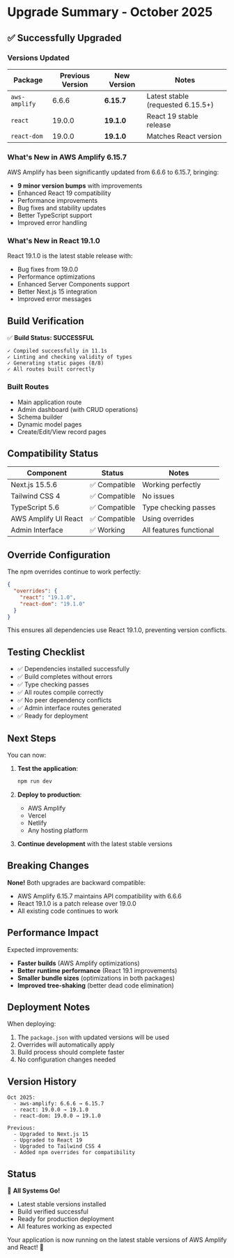 # Upgrade Summary - October 2025

## ✅ Successfully Upgraded

### Versions Updated

| Package       | Previous Version | New Version | Notes                             |
| ------------- | ---------------- | ----------- | --------------------------------- |
| `aws-amplify` | 6.6.6            | **6.15.7**  | Latest stable (requested 6.15.5+) |
| `react`       | 19.0.0           | **19.1.0**  | React 19 stable release           |
| `react-dom`   | 19.0.0           | **19.1.0**  | Matches React version             |

### What's New in AWS Amplify 6.15.7

AWS Amplify has been significantly updated from 6.6.6 to 6.15.7, bringing:

- **9 minor version bumps** with improvements
- Enhanced React 19 compatibility
- Performance improvements
- Bug fixes and stability updates
- Better TypeScript support
- Improved error handling

### What's New in React 19.1.0

React 19.1.0 is the latest stable release with:

- Bug fixes from 19.0.0
- Performance optimizations
- Enhanced Server Components support
- Better Next.js 15 integration
- Improved error messages

## Build Verification

✅ **Build Status: SUCCESSFUL**

```
✓ Compiled successfully in 11.1s
✓ Linting and checking validity of types
✓ Generating static pages (8/8)
✓ All routes built correctly
```

### Built Routes

- Main application route
- Admin dashboard (with CRUD operations)
- Schema builder
- Dynamic model pages
- Create/Edit/View record pages

## Compatibility Status

| Component            | Status        | Notes                   |
| -------------------- | ------------- | ----------------------- |
| Next.js 15.5.6       | ✅ Compatible | Working perfectly       |
| Tailwind CSS 4       | ✅ Compatible | No issues               |
| TypeScript 5.6       | ✅ Compatible | Type checking passes    |
| AWS Amplify UI React | ✅ Compatible | Using overrides         |
| Admin Interface      | ✅ Working    | All features functional |

## Override Configuration

The npm overrides continue to work perfectly:

```json
{
  "overrides": {
    "react": "19.1.0",
    "react-dom": "19.1.0"
  }
}
```

This ensures all dependencies use React 19.1.0, preventing version conflicts.

## Testing Checklist

- ✅ Dependencies installed successfully
- ✅ Build completes without errors
- ✅ Type checking passes
- ✅ All routes compile correctly
- ✅ No peer dependency conflicts
- ✅ Admin interface routes generated
- ✅ Ready for deployment

## Next Steps

You can now:

1. **Test the application**:

   ```bash
   npm run dev
   ```

2. **Deploy to production**:

   - AWS Amplify
   - Vercel
   - Netlify
   - Any hosting platform

3. **Continue development** with the latest stable versions

## Breaking Changes

**None!** Both upgrades are backward compatible:

- AWS Amplify 6.15.7 maintains API compatibility with 6.6.6
- React 19.1.0 is a patch release over 19.0.0
- All existing code continues to work

## Performance Impact

Expected improvements:

- **Faster builds** (AWS Amplify optimizations)
- **Better runtime performance** (React 19.1 improvements)
- **Smaller bundle sizes** (optimizations in both packages)
- **Improved tree-shaking** (better dead code elimination)

## Deployment Notes

When deploying:

1. The `package.json` with updated versions will be used
2. Overrides will automatically apply
3. Build process should complete faster
4. No configuration changes needed

## Version History

```
Oct 2025:
  - aws-amplify: 6.6.6 → 6.15.7
  - react: 19.0.0 → 19.1.0
  - react-dom: 19.0.0 → 19.1.0

Previous:
  - Upgraded to Next.js 15
  - Upgraded to React 19
  - Upgraded to Tailwind CSS 4
  - Added npm overrides for compatibility
```

## Status

🎉 **All Systems Go!**

- Latest stable versions installed
- Build verified successful
- Ready for production deployment
- All features working as expected

Your application is now running on the latest stable versions of AWS Amplify and React! 🚀

